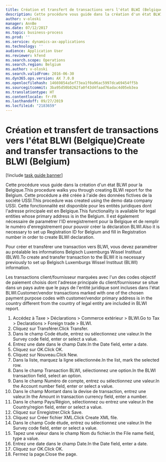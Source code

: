 ```yaml
---
title: Création et transfert de transactions vers l'état BLWI (Belgique)
description: Cette procédure vous guide dans la création d'un état BLWI pour la Belgique.
author: v-oloski
manager: AnnBe
ms.date: 07/12/2017
ms.topic: business-process
ms.prod: ''
ms.service: dynamics-ax-applications
ms.technology: ''
audience: Application User
ms.reviewer: kfend
ms.search.scope: Operations
ms.search.region: Belgium
ms.author: v-oloski
ms.search.validFrom: 2016-06-30
ms.dyn365.ops.version: AX 7.0.0
ms.openlocfilehash: 14669854a5ef73ea1f0a96ac5997dca69454ff5b
ms.sourcegitcommit: 3ba95d50b8262fa0f43d4faad76adac4d05eb3ea
ms.translationtype: HT
ms.contentlocale: fr-FR
ms.lasthandoff: 09/27/2019
ms.locfileid: "2183659"
---
```

# <a name="create-and-transfer-transactions-to-the-blwi-belgium"></a><span data-ttu-id="bd445-103">Création et transfert de transactions vers l'état BLWI (Belgique)</span><span class="sxs-lookup"><span data-stu-id="bd445-103">Create and transfer transactions to the BLWI (Belgium)</span></span>

[!include [task guide banner](../../includes/task-guide-banner.md)]

<span data-ttu-id="bd445-104">Cette procédure vous guide dans la création d'un état BLWI pour la Belgique.</span><span class="sxs-lookup"><span data-stu-id="bd445-104">This procedure walks you through creating BLWI report for the Belgium.</span></span> <span data-ttu-id="bd445-105">Cette procédure a été créée à l'aide des données fictives de la société USSI.</span><span class="sxs-lookup"><span data-stu-id="bd445-105">This procedure was created using the demo data company USSI.</span></span> <span data-ttu-id="bd445-106">Cette fonctionnalité est disponible pour les entités juridiques dont l'adresse principale est en Belgique.</span><span class="sxs-lookup"><span data-stu-id="bd445-106">This functionality is available for legal entities whose primary address is in the Belgium.</span></span> <span data-ttu-id="bd445-107">Il est également nécessaire de paramétrer l'ID enregistrement pour la Belgique et de remplir le numéro d'enregistrement pour pouvoir créer la déclaration BLWI.</span><span class="sxs-lookup"><span data-stu-id="bd445-107">Also it is necessary to set up Registration ID for Belgium and fill in Registration number in order to create BLWI declaration.</span></span>

<span data-ttu-id="bd445-108">Pour créer et transférer une transaction vers BLWI, vous devez paramétrer au préalable les informations Belgisch Luxemburgs Wissel Instituut (BLWI).</span><span class="sxs-lookup"><span data-stu-id="bd445-108">To create and transfer transaction to the BLWI it is necessary previously to set up Belgisch Luxemburgs Wissel Instituut (BLWI) information.</span></span>

<span data-ttu-id="bd445-109">Les transactions client/fournisseur marquées avec l'un des codes objectif de paiement choisis dont l'adresse principale du client/fournisseur se situe dans un pays autre que le pays de l'entité juridique sont incluses dans l'état BLWI.</span><span class="sxs-lookup"><span data-stu-id="bd445-109">Customer/vendor transactions marked with one of the chosen payment purpose codes with customer/vendor primary address is in the country different from the country of legal entity are included in BLWI report.</span></span>

1. <span data-ttu-id="bd445-110">Accédez à Taxe > Déclarations > Commerce extérieur > BLWI.</span><span class="sxs-lookup"><span data-stu-id="bd445-110">Go to Tax > Declarations > Foreign trade > BLWI.</span></span>
2. <span data-ttu-id="bd445-111">Cliquez sur Transférer.</span><span class="sxs-lookup"><span data-stu-id="bd445-111">Click Transfer.</span></span>
3. <span data-ttu-id="bd445-112">Dans le champ Code étude, entrez ou sélectionnez une valeur.</span><span class="sxs-lookup"><span data-stu-id="bd445-112">In the Survey code field, enter or select a value.</span></span>
4. <span data-ttu-id="bd445-113">Entrez une date dans le champ Date.</span><span class="sxs-lookup"><span data-stu-id="bd445-113">In the Date field, enter a date.</span></span>
5. <span data-ttu-id="bd445-114">Cliquez sur OK.</span><span class="sxs-lookup"><span data-stu-id="bd445-114">Click OK.</span></span>
6. <span data-ttu-id="bd445-115">Cliquez sur Nouveau.</span><span class="sxs-lookup"><span data-stu-id="bd445-115">Click New.</span></span>
7. <span data-ttu-id="bd445-116">Dans la liste, marquez la ligne sélectionnée.</span><span class="sxs-lookup"><span data-stu-id="bd445-116">In the list, mark the selected row.</span></span>
8. <span data-ttu-id="bd445-117">Dans le champ Transaction BLWI, sélectionnez une option.</span><span class="sxs-lookup"><span data-stu-id="bd445-117">In the BLWI transaction field, select an option.</span></span>
9. <span data-ttu-id="bd445-118">Dans le champ Numéro de compte, entrez ou sélectionnez une valeur.</span><span class="sxs-lookup"><span data-stu-id="bd445-118">In the Account number field, enter or select a value.</span></span>
10. <span data-ttu-id="bd445-119">Dans le champ Montant dans la devise de transaction, entrez une valeur.</span><span class="sxs-lookup"><span data-stu-id="bd445-119">In the Amount in transaction currency field, enter a number.</span></span>
11. <span data-ttu-id="bd445-120">Dans le champ Pays/Région, sélectionnez ou entrez une valeur.</span><span class="sxs-lookup"><span data-stu-id="bd445-120">In the Country/region field, enter or select a value.</span></span>
12. <span data-ttu-id="bd445-121">Cliquez sur Enregistrer.</span><span class="sxs-lookup"><span data-stu-id="bd445-121">Click Save.</span></span>
13. <span data-ttu-id="bd445-122">Cliquez sur Créer fichier XML.</span><span class="sxs-lookup"><span data-stu-id="bd445-122">Click Create XML file.</span></span>
14. <span data-ttu-id="bd445-123">Dans le champ Code étude, entrez ou sélectionnez une valeur.</span><span class="sxs-lookup"><span data-stu-id="bd445-123">In the Survey code field, enter or select a value.</span></span>
15. <span data-ttu-id="bd445-124">Tapez une valeur dans le champ Nom du fichier.</span><span class="sxs-lookup"><span data-stu-id="bd445-124">In the File name field, type a value.</span></span>
16. <span data-ttu-id="bd445-125">Entrez une date dans le champ Date.</span><span class="sxs-lookup"><span data-stu-id="bd445-125">In the Date field, enter a date.</span></span>
17. <span data-ttu-id="bd445-126">Cliquez sur OK.</span><span class="sxs-lookup"><span data-stu-id="bd445-126">Click OK.</span></span>
18. <span data-ttu-id="bd445-127">Fermez la page.</span><span class="sxs-lookup"><span data-stu-id="bd445-127">Close the page.</span></span>


